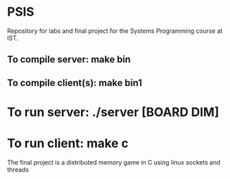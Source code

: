 # PSIS

Repository for labs and final project for the Systems Programming course at IST.

## To compile server: make bin
## To compile client(s): make bin1

# To run server: ./server [BOARD DIM]
# To run client: make c

The final project is a distributed memory game in C using linux sockets and threads

